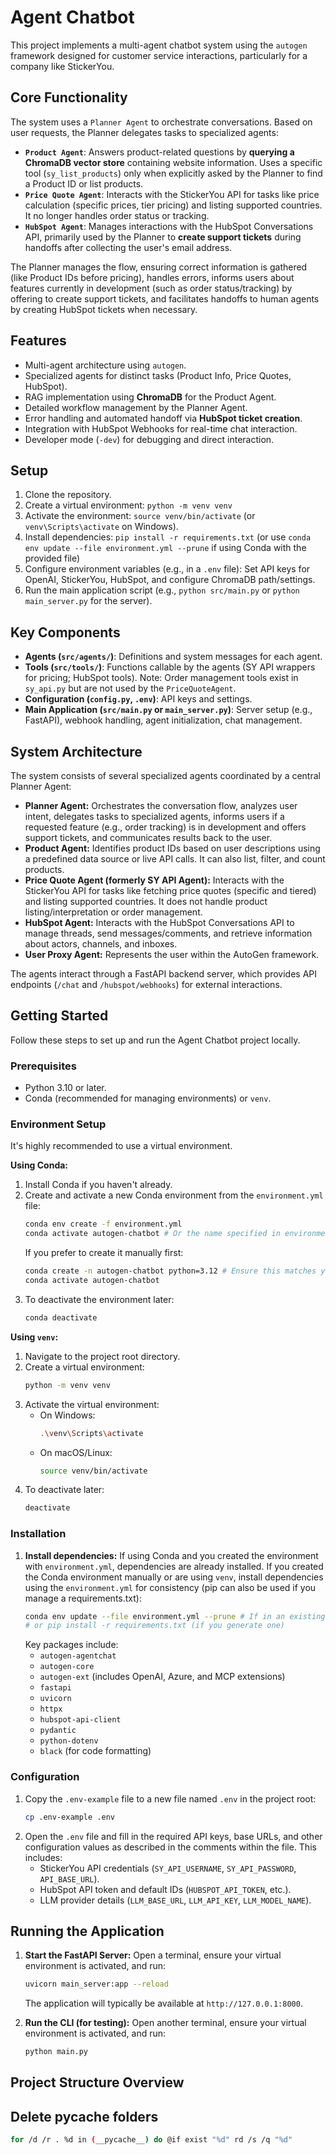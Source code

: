# Agent Chatbot

This project implements a multi-agent chatbot system using the `autogen` framework designed for customer service interactions, particularly for a company like StickerYou.

## Core Functionality

The system uses a `Planner Agent` to orchestrate conversations. Based on user requests, the Planner delegates tasks to specialized agents:

*   **`Product Agent`**: Answers product-related questions by **querying a ChromaDB vector store** containing website information. Uses a specific tool (`sy_list_products`) only when explicitly asked by the Planner to find a Product ID or list products.
*   **`Price Quote Agent`**: Interacts with the StickerYou API for tasks like price calculation (specific prices, tier pricing) and listing supported countries. It no longer handles order status or tracking.
*   **`HubSpot Agent`**: Manages interactions with the HubSpot Conversations API, primarily used by the Planner to **create support tickets** during handoffs after collecting the user's email address.

The Planner manages the flow, ensuring correct information is gathered (like Product IDs before pricing), handles errors, informs users about features currently in development (such as order status/tracking) by offering to create support tickets, and facilitates handoffs to human agents by creating HubSpot tickets when necessary.

## Features

*   Multi-agent architecture using `autogen`.
*   Specialized agents for distinct tasks (Product Info, Price Quotes, HubSpot).
*   RAG implementation using **ChromaDB** for the Product Agent.
*   Detailed workflow management by the Planner Agent.
*   Error handling and automated handoff via **HubSpot ticket creation**.
*   Integration with HubSpot Webhooks for real-time chat interaction.
*   Developer mode (`-dev`) for debugging and direct interaction.

## Setup

1.  Clone the repository.
2.  Create a virtual environment: `python -m venv venv`
3.  Activate the environment: `source venv/bin/activate` (or `venv\Scripts\activate` on Windows).
4.  Install dependencies: `pip install -r requirements.txt` (or use `conda env update --file environment.yml --prune` if using Conda with the provided file)
5.  Configure environment variables (e.g., in a `.env` file): Set API keys for OpenAI, StickerYou, HubSpot, and configure ChromaDB path/settings.
6.  Run the main application script (e.g., `python src/main.py` or `python main_server.py` for the server).

## Key Components

*   **Agents (`src/agents/`)**: Definitions and system messages for each agent.
*   **Tools (`src/tools/`)**: Functions callable by the agents (SY API wrappers for pricing; HubSpot tools). Note: Order management tools exist in `sy_api.py` but are not used by the `PriceQuoteAgent`.
*   **Configuration (`config.py`, `.env`)**: API keys and settings.
*   **Main Application (`src/main.py` or `main_server.py`)**: Server setup (e.g., FastAPI), webhook handling, agent initialization, chat management.

## System Architecture

The system consists of several specialized agents coordinated by a central Planner Agent:

- **Planner Agent:** Orchestrates the conversation flow, analyzes user intent, delegates tasks to specialized agents, informs users if a requested feature (e.g., order tracking) is in development and offers support tickets, and communicates results back to the user.
- **Product Agent:** Identifies product IDs based on user descriptions using a predefined data source or live API calls. It can also list, filter, and count products.
- **Price Quote Agent (formerly SY API Agent):** Interacts with the StickerYou API for tasks like fetching price quotes (specific and tiered) and listing supported countries. It does not handle product listing/interpretation or order management.
- **HubSpot Agent:** Interacts with the HubSpot Conversations API to manage threads, send messages/comments, and retrieve information about actors, channels, and inboxes.
- **User Proxy Agent:** Represents the user within the AutoGen framework.

The agents interact through a FastAPI backend server, which provides API endpoints (`/chat` and `/hubspot/webhooks`) for external interactions.

## Getting Started

Follow these steps to set up and run the Agent Chatbot project locally.

### Prerequisites

*   Python 3.10 or later.
*   Conda (recommended for managing environments) or `venv`.

### Environment Setup

It's highly recommended to use a virtual environment.

**Using Conda:**

1.  Install Conda if you haven't already.
2.  Create and activate a new Conda environment from the `environment.yml` file:
    ```bash
    conda env create -f environment.yml
    conda activate autogen-chatbot # Or the name specified in environment.yml
    ```
    If you prefer to create it manually first:
    ```bash
    conda create -n autogen-chatbot python=3.12 # Ensure this matches your project's Python version
    conda activate autogen-chatbot
    ```
3.  To deactivate the environment later:
    ```bash
    conda deactivate
    ```

**Using `venv`:**

1.  Navigate to the project root directory.
2.  Create a virtual environment:
    ```bash
    python -m venv venv
    ```
3.  Activate the virtual environment:
    *   On Windows:
        ```bash
        .\venv\Scripts\activate
        ```
    *   On macOS/Linux:
        ```bash
        source venv/bin/activate
        ```
4.  To deactivate later:
    ```bash
    deactivate
    ```

### Installation

1.  **Install dependencies:**
    If using Conda and you created the environment with `environment.yml`, dependencies are already installed.
    If you created the Conda environment manually or are using `venv`, install dependencies using the `environment.yml` for consistency (pip can also be used if you manage a requirements.txt):
    ```bash
    conda env update --file environment.yml --prune # If in an existing Conda env
    # or pip install -r requirements.txt (if you generate one)
    ```
    Key packages include:
    *   `autogen-agentchat`
    *   `autogen-core`
    *   `autogen-ext` (includes OpenAI, Azure, and MCP extensions)
    *   `fastapi`
    *   `uvicorn`
    *   `httpx`
    *   `hubspot-api-client`
    *   `pydantic`
    *   `python-dotenv`
    *   `black` (for code formatting)

### Configuration

1.  Copy the `.env-example` file to a new file named `.env` in the project root:
    ```bash
    cp .env-example .env
    ```
2.  Open the `.env` file and fill in the required API keys, base URLs, and other configuration values as described in the comments within the file. This includes:
    *   StickerYou API credentials (`SY_API_USERNAME`, `SY_API_PASSWORD`, `API_BASE_URL`).
    *   HubSpot API token and default IDs (`HUBSPOT_API_TOKEN`, etc.).
    *   LLM provider details (`LLM_BASE_URL`, `LLM_API_KEY`, `LLM_MODEL_NAME`).

## Running the Application

1.  **Start the FastAPI Server:**
    Open a terminal, ensure your virtual environment is activated, and run:
    ```bash
    uvicorn main_server:app --reload
    ```
    The application will typically be available at `http://127.0.0.1:8000`.

2.  **Run the CLI (for testing):**
    Open another terminal, ensure your virtual environment is activated, and run:
    ```bash
    python main.py
    ```

## Project Structure Overview


## Delete __pycache__ folders
```bash
for /d /r . %d in (__pycache__) do @if exist "%d" rd /s /q "%d"
```